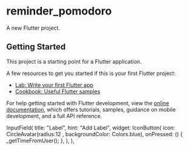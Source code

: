 # reminder_pomodoro

A new Flutter project.

## Getting Started

This project is a starting point for a Flutter application.

A few resources to get you started if this is your first Flutter project:

- [Lab: Write your first Flutter app](https://docs.flutter.dev/get-started/codelab)
- [Cookbook: Useful Flutter samples](https://docs.flutter.dev/cookbook)

For help getting started with Flutter development, view the
[online documentation](https://docs.flutter.dev/), which offers tutorials,
samples, guidance on mobile development, and a full API reference.


 InputField(
                title: "Label",
                hint: "Add Label",
                widget: IconButton(
                  icon: CircleAvatar(radius:12 , backgroundColor: Colors.blue),
                  onPressed: () {
                    _getTimeFromUser();
                  },
                ),
              ),
